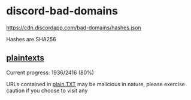 # discord-bad-domains

https://cdn.discordapp.com/bad-domains/hashes.json

Hashes are SHA256

## [plaintexts](/plain.TXT)

Current progress: 1936/2416 (80%)

URLs contained in [plain.TXT](/plain.TXT) may be malicious in nature, please exercise caution if you choose to visit any
